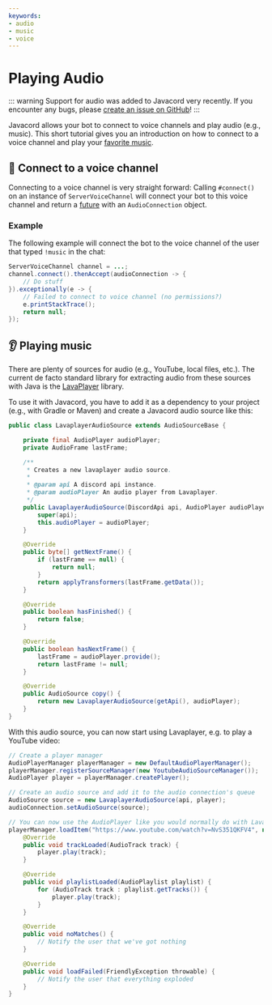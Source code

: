 ```yaml
---
keywords:
- audio
- music
- voice
---
```


# Playing Audio

::: warning
Support for audio was added to Javacord very recently.
If you encounter any bugs, please [create an issue on GitHub](https://github.com/Javacord/Javacord/issues/new)!
:::

Javacord allows your bot to connect to voice channels and play audio (e.g., music).
This short tutorial gives you an introduction on how to connect to a voice channel and play your 
[favorite music](https://youtu.be/qRC4Vk6kisY).

## :electric_plug: Connect to a voice channel

Connecting to a voice channel is very straight forward:
Calling `#connect()` on an instance of `ServerVoiceChannel` will connect your bot to this voice channel and
return a [future](/wiki/essential-knowledge/completable-futures/) with an `AudioConnection` object.

### Example

The following example will connect the bot to the voice channel of the user that typed `!music` in the chat:

```java
ServerVoiceChannel channel = ...;
channel.connect().thenAccept(audioConnection -> {
    // Do stuff
}).exceptionally(e -> {
    // Failed to connect to voice channel (no permissions?)
    e.printStackTrace();
    return null;
});
```

## :ear: Playing music

There are plenty of sources for audio (e.g., YouTube, local files, etc.).
The current de facto standard library for extracting audio from these sources with Java is the
[LavaPlayer](https://github.com/sedmelluq/lavaplayer) library.

To use it with Javacord, you have to add it as a dependency to your project (e.g., with Gradle or Maven) and
create a Javacord audio source like this:

```java
public class LavaplayerAudioSource extends AudioSourceBase {

    private final AudioPlayer audioPlayer;
    private AudioFrame lastFrame;

    /**
     * Creates a new lavaplayer audio source.
     *
     * @param api A discord api instance.
     * @param audioPlayer An audio player from Lavaplayer.
     */
    public LavaplayerAudioSource(DiscordApi api, AudioPlayer audioPlayer) {
        super(api);
        this.audioPlayer = audioPlayer;
    }

    @Override
    public byte[] getNextFrame() {
        if (lastFrame == null) {
            return null;
        }
        return applyTransformers(lastFrame.getData());
    }

    @Override
    public boolean hasFinished() {
        return false;
    }

    @Override
    public boolean hasNextFrame() {
        lastFrame = audioPlayer.provide();
        return lastFrame != null;
    }

    @Override
    public AudioSource copy() {
        return new LavaplayerAudioSource(getApi(), audioPlayer);
    }
}
```

With this audio source, you can now start using Lavaplayer, e.g. to play a YouTube video:
```java
// Create a player manager
AudioPlayerManager playerManager = new DefaultAudioPlayerManager();
playerManager.registerSourceManager(new YoutubeAudioSourceManager());
AudioPlayer player = playerManager.createPlayer();

// Create an audio source and add it to the audio connection's queue
AudioSource source = new LavaplayerAudioSource(api, player);
audioConnection.setAudioSource(source);

// You can now use the AudioPlayer like you would normally do with Lavaplayer, e.g.,
playerManager.loadItem("https://www.youtube.com/watch?v=NvS351QKFV4", new AudioLoadResultHandler() {
    @Override
    public void trackLoaded(AudioTrack track) {
        player.play(track);
    }

    @Override
    public void playlistLoaded(AudioPlaylist playlist) {
        for (AudioTrack track : playlist.getTracks()) {
            player.play(track);
        }
    }

    @Override
    public void noMatches() {
        // Notify the user that we've got nothing
    }

    @Override
    public void loadFailed(FriendlyException throwable) {
        // Notify the user that everything exploded
    }
}
```
